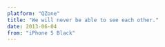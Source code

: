 ```yaml
---
platform: "QZone"
title: "We will never be able to see each other."
date: 2013-06-04
from: "iPhone 5 Black"
---
```

